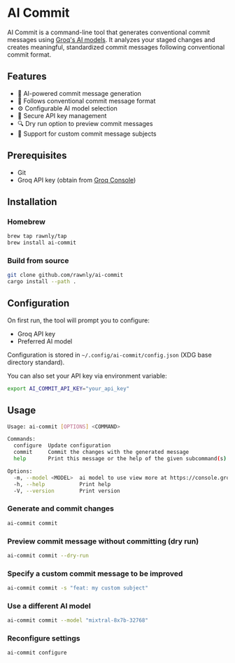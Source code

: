 # AI Commit

AI Commit is a command-line tool that generates conventional commit messages using [Groq's AI models][ai-models-list]. It analyzes your staged changes and creates meaningful, standardized commit messages following conventional commit format.

## Features

- 🤖 AI-powered commit message generation
- 🎯 Follows conventional commit message format
- ⚙️ Configurable AI model selection
- 🔑 Secure API key management
- 🔍 Dry run option to preview commit messages
- 📝 Support for custom commit message subjects

## Prerequisites
- Git
- Groq API key (obtain from [Groq Console][groq-console])

## Installation

### Homebrew
```bash
brew tap rawnly/tap
brew install ai-commit
```

### Build from source
```bash
git clone github.com/rawnly/ai-commit
cargo install --path .
```


## Configuration

On first run, the tool will prompt you to configure:
- Groq API key
- Preferred AI model

Configuration is stored in `~/.config/ai-commit/config.json` (XDG base directory standard).

You can also set your API key via environment variable:
```bash
export AI_COMMIT_API_KEY="your_api_key"
```

## Usage
```bash
Usage: ai-commit [OPTIONS] <COMMAND>

Commands:
  configure  Update configuration
  commit     Commit the changes with the generated message
  help       Print this message or the help of the given subcommand(s)

Options:
  -m, --model <MODEL>  ai model to use view more at https://console.groq.com/docs/models
  -h, --help           Print help
  -V, --version        Print version
```

### Generate and commit changes

```bash
ai-commit commit
```

### Preview commit message without committing (dry run)

```bash
ai-commit commit --dry-run
```

### Specify a custom commit message to be improved

```bash
ai-commit commit -s "feat: my custom subject"
```

### Use a different AI model

```bash
ai-commit commit --model "mixtral-8x7b-32768"
```

### Reconfigure settings

```bash
ai-commit configure
```

[groq-console]: https://console.groq.com/
[ai-models-list]: https://console.groq.com/docs/models
